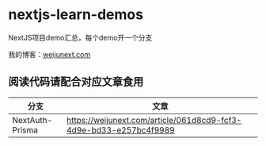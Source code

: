 # nextjs-learn-demos

NextJS项目demo汇总，每个demo开一个分支  

我的博客：[weijunext.com](https://weijunext.com)

## 阅读代码请配合对应文章食用


|  分支   | 文章  |
|  ----  | ----  |
| NextAuth-Prisma  | https://weijunext.com/article/061d8cd9-fcf3-4d9e-bd33-e257bc4f9989 |
